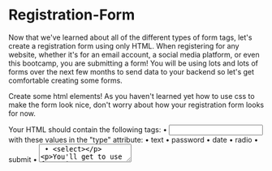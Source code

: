 # Registration-Form
Now that we've learned about all of the different types of form tags, let's create a registration form using only HTML. When registering for any website, whether it's for an email account, a social media platform, or even this bootcamp, you are submitting a form! You will be using lots and lots of forms over the next few months to send data to your backend so let's get comfortable creating some forms.

Create some html elements! As you haven't learned yet how to use css to make the form look nice, don't worry about how your registration form looks for now.

Your HTML should contain the following tags:
• <input> with these values in the "type" attribute:
  • text
  • password
  • date
  • radio
  • submit
• <textarea>
• <select>
  
You'll get to use forms in one way or another in almost every assignment for the rest of the bootcamp so don't feel the need to memorize all of the different form tags and attributes today. You can always come back to this chapter for reference! In the next assignment, we'll create a fake blog using forms as well as all of the other HTML tags we learned today!

NOTE: Remember to validate your code before submitting it. HTML validation services such as the free <a href="https://validator.w3.org/">W3C Markup Validation</a> Service are useful debuggers that help you identify rendering errors.

